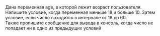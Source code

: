 Дана переменная age, в которой лежит возраст пользователя. Напишите условие, когда переменная меньше 18 и больше 10. 
Затем условие, если число находится в интервале от 18 до 60.        
Также пропишите сообщение для вывода в консоль, когда число не попадает ни в одно из предыдущих условий
